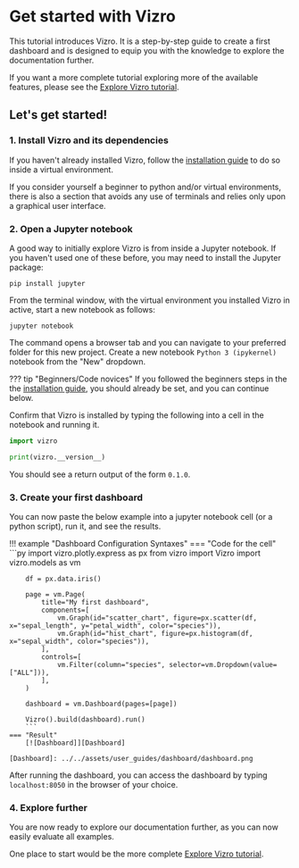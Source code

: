 # Get started with Vizro

This tutorial introduces Vizro. It is a step-by-step guide to create a first dashboard and is designed to equip you with the knowledge to explore the documentation further.

If you want a more complete tutorial exploring more of the available features, please see the [Explore Vizro tutorial](../tutorials/explore_components.md).


## Let's get started!

### 1. Install Vizro and its dependencies

If you haven't already installed Vizro, follow the [installation guide](../user_guides/install.md) to do so inside a virtual environment.

If you consider yourself a beginner to python and/or virtual environments, there is also a section that avoids any use of terminals and relies only upon a graphical user interface.

### 2. Open a Jupyter notebook

A good way to initially explore Vizro is from inside a Jupyter notebook. If you haven't used one of these before, you may need to install the Jupyter package:

```console
pip install jupyter
```

From the terminal window, with the virtual environment you installed Vizro in active, start a new notebook as follows:

```console
jupyter notebook
```

The command opens a browser tab and you can navigate to your preferred folder for this new project. Create a new notebook `Python 3 (ipykernel)` notebook from the "New" dropdown.

??? tip "Beginners/Code novices"
    If you followed the beginners steps in the the [installation guide](../user_guides/install.md), you should already be set, and you can continue below.


Confirm that Vizro is installed by typing the following into a cell in the notebook and running it.

```py
import vizro

print(vizro.__version__)
```

You should see a return output of the form `0.1.0`.

### 3. Create your first dashboard

You can now paste the below example into a jupyter notebook cell (or a python script), run it, and see the results.

!!! example "Dashboard Configuration Syntaxes"
    === "Code for the cell"
        ```py
        import vizro.plotly.express as px
        from vizro import Vizro
        import vizro.models as vm

        df = px.data.iris()

        page = vm.Page(
            title="My first dashboard",
            components=[
                vm.Graph(id="scatter_chart", figure=px.scatter(df, x="sepal_length", y="petal_width", color="species")),
                vm.Graph(id="hist_chart", figure=px.histogram(df, x="sepal_width", color="species")),
            ],
            controls=[
                vm.Filter(column="species", selector=vm.Dropdown(value=["ALL"])),
            ],
        )

        dashboard = vm.Dashboard(pages=[page])

        Vizro().build(dashboard).run()
        ```
    === "Result"
        [![Dashboard]][Dashboard]

    [Dashboard]: ../../assets/user_guides/dashboard/dashboard.png

After running the dashboard, you can access the dashboard by typing `localhost:8050` in the browser of your choice.

### 4. Explore further

You are now ready to explore our documentation further, as you can now easily evaluate all examples.

One place to start would be the more complete [Explore Vizro tutorial](../tutorials/explore_components.md).
